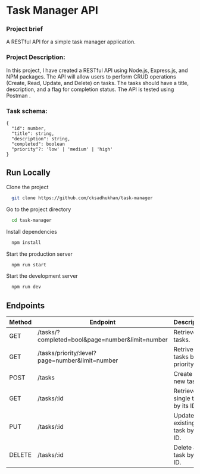# Task Manager API

### Project brief

A RESTful API for a simple task manager application.

### Project Description:

In this project, I have created a RESTful API using Node.js, Express.js, and NPM packages. The API will allow users to perform CRUD operations (Create, Read, Update, and Delete) on tasks. The tasks should have a title, description, and a flag for completion status. The API is tested using Postman .

### Task schema:

```
{
  "id": number,
  "title": string,
  "description": string,
  "completed": boolean
  "priority"?: 'low' | 'medium' | 'high'
}
```

## Run Locally

Clone the project

```bash
  git clone https://github.com/cksadhukhan/task-manager
```

Go to the project directory

```bash
  cd task-manager
```

Install dependencies

```bash
  npm install
```

Start the production server

```bash
  npm run start
```

Start the development server

```bash
  npm run dev
```

## Endpoints

| Method | Endpoint                                        | Description                        |
| ------ | ----------------------------------------------- | ---------------------------------- |
| GET    | /tasks/?completed=bool&page=number&limit=number | Retrieve all tasks.                |
| GET    | /tasks/priority/:level?page=number&limit=number | Retrive tasks by priority          |
| POST   | /tasks                                          | Create a new task.                 |
| GET    | /tasks/:id                                      | Retrieve a single task by its ID.  |
| PUT    | /tasks/:id                                      | Update an existing task by its ID. |
| DELETE | /tasks/:id                                      | Delete a task by its ID.           |
